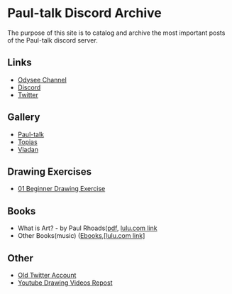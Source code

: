 # Paul-talk Discord Archive
The purpose of this site is to catalog and archive the most important posts of the Paul-talk discord server.

## Links
* [Odysee Channel](https://odysee.com/@Paul-talk:b)
* [Discord](https://discord.gg/pZW2FmCP6B)
* [Twitter](https://twitter.com/Paultalk44)

## Gallery
* [Paul-talk](https://drive.google.com/drive/folders/1w1x_44ukSvgYyMuDaVicCrjo03WmpoUg?usp=sharing)
* [Topias](https://drive.google.com/drive/folders/1w1x_44ukSvgYyMuDaVicCrjo03WmpoUg?usp=sharing)
* [Vladan](https://drive.google.com/drive/folders/1w1x_44ukSvgYyMuDaVicCrjo03WmpoUg?usp=sharing)

## Drawing Exercises
* [01 Beginner Drawing Exercise](https://drive.google.com/drive/folders/1uG9-jfNT7KjP7uyAQZCWCKWDiskgoTi_?usp=sharing)

## Books
* What is Art? - by Paul Rhoads([pdf](https://github.com/truepainting/truepainting.github.io/raw/main/books/What%20is%20Art%20-%20by%20Paul%20Rhoads%20(Ebook).pdf), [lulu.com link](https://www.lulu.com/en/us/shop/paul-rhoads/what-is-art/ebook/product-1qzvpj8m.html)
* Other Books(music) ([Ebooks](https://drive.google.com/drive/folders/1Mh9eqCPpps7_5MkQZ9xjcCDqz7exwFBR?usp=sharing),[[lulu.com link]](https://www.lulu.com/search?contributor=Paul+Rhoads)

## Other
* [Old Twitter Account](https://twitter.com/Paultalktroll)
* [Youtube Drawing Videos Repost](https://www.youtube.com/playlist?list=PLXeMt3ZaTIZxSHxpMy43MwYRZ9NDkF8bQ)
